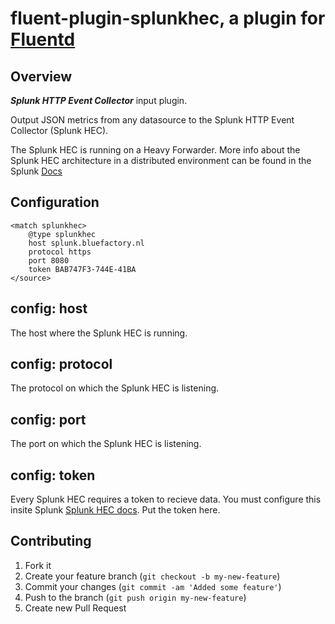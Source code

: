 # fluent-plugin-splunkhec, a plugin for [Fluentd](http://fluentd.org)

## Overview

***Splunk HTTP Event Collector*** input plugin.

Output JSON metrics from any datasource to the Splunk HTTP Event Collector (Splunk HEC).

The Splunk HEC is running on a Heavy Forwarder. More info about the Splunk HEC architecture in a distributed environment can be found in the Splunk [Docs](http://dev.splunk.com/view/event-collector/SP-CAAAE73)

## Configuration

```config
<match splunkhec>
    @type splunkhec
    host splunk.bluefactory.nl
    protocol https
    port 8080
    token BAB747F3-744E-41BA
</source>
```

## config: host

The host where the Splunk HEC is running.

## config: protocol

The protocol on which the Splunk HEC is listening.

## config: port

The port on which the Splunk HEC is listening.

## config: token

Every Splunk HEC requires a token to recieve data. You must configure this insite Splunk [Splunk HEC docs](http://docs.splunk.com/Documentation/Splunk/latest/Data/UsetheHTTPEventCollector).
Put the token here.

## Contributing

1. Fork it
2. Create your feature branch (`git checkout -b my-new-feature`)
3. Commit your changes (`git commit -am 'Added some feature'`)
4. Push to the branch (`git push origin my-new-feature`)
5. Create new Pull Request

